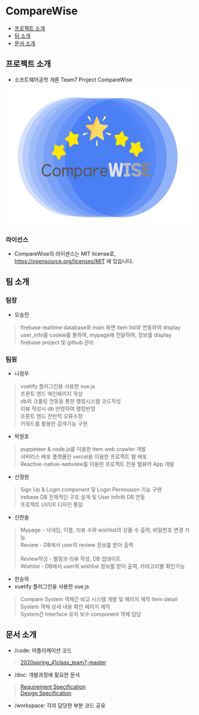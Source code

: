 # CompareWise
 * [프로젝트 소개](#About_Project)
 * [팀 소개](#Members)
 * [문서 소개](#Documents)
 
## <div id = "About_Project">프로젝트 소개</div>
* 소프트웨어공학 개론 Team7 Project CompareWise

<p align="center"><img src="CompareWise_Logo.png" width="561" height="365"></p>

### 라이선스
+ CompareWise의 라이센스는 MIT license로, <https://opensource.org/licenses/MIT> 에 있습니다.<br>

## <div id = "Members">팀 소개</div>
### 팀장
+ 오승진<br>
> firebase realtime database와 main 화면 item list와 연동하여 display<br>
> user_info를 cookie를 통하여, mypage에 전달하여, 정보를 display<br>
> firebase project 및 github 관리<br>

### 팀원
+ 나정우<br>
> vuetify 플러그인을 사용한 vue.js<br>
> 프론트 엔드 메인페이지 작성 <br>
> db와 크롤링 연동을 통한 랭킹시스템 코드작성<br>
> 리뷰 작성시 db 반영하여 랭킹반영<br>
> 프론트 엔드 전반적 오류수정<br>
> 키워드를 활용한 검색기능 구현<br>
+ 박원호<br>
> puppeteer & node.js를 이용한 item web crawler 개발<br>
> 서버리스 배포 플랫폼인 vercel을 이용한 프로젝트 웹 배포<br>
> Reactive-native-webview를 이용한 프로젝트 전용 웹뷰어 App 개발<br>
+ 신정원<br>
> Sign Up & Login component 및 Login Permission 기능 구현<br>
> irebase DB 전체적인 구조 설계 및 User info와 DB 연동<br>
> 프로젝트 UI/UX 디자인 통일<br>
+ 신한솔<br>
> Mypage - 닉네임, 이름, 리뷰 수와 wishlist의 상품 수 출력, 비밀번호 변경 가능<br>
> Review -  DB에서 user의 review 정보를 받아 출력<br><br>
> Review작성 - 별점과 리뷰 작성, DB 업데이트<br>
> Wishlist - DB에서 user의 wishlist 정보를 받아 출력, 카테고리별 확인가능<br>
+ 한승하<br>
+ vuetify 플러그인을 사용한 vue.js
> Compare System 객체간 비교 시스템 개발 및 페이지 제작
> Item detail System 객체 상세 내용 확인 페이지 제작\
> System간 Interface 유지 보수
> component 객체 담당<br>

## <div id = "Documents">문서 소개</div>
+ /code: 어플리케이션 코드
> [2020spring_41class_team7-master](https://github.com/skkuse/2020spring_41class_team7/tree/master/code/2020spring_41class_team7-master)<br>

+ /doc: 개발과정에 필요한 문서
> [Requirement Specification](https://github.com/skkuse/2020spring_41class_team7/blob/master/doc/Comparewise_Requirement%20Specification.pdf)<br>
> [Design Specification](https://github.com/skkuse/2020spring_41class_team7/blob/master/doc/CompareWise_Design_Specification.pdf)<br>

+ /workspace: 각자 담당한 부분 코드 공유

